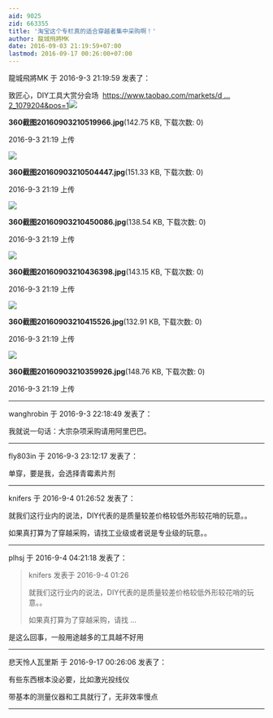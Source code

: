 ```yaml
---
aid: 9025
zid: 663355
title: '淘宝这个专栏真的适合穿越者集中采购啊！'
author: 龍城飛將MK
date: 2016-09-03 21:19:59+07:00
lastmod: 2016-09-17 00:26:00+07:00
---
```


龍城飛將MK 于 2016-9-3 21:19:59 发表了：

致匠心，DIY工具大赏分会场  [https://www.taobao.com/markets/d ... 2\_1079204&pos=1](https://www.taobao.com/markets/diy/diygj?spm=a21bo.50862.201862-5.d1.gPuJAr&acm=20140506002.1003.2.1079204&aldid=XIvdDiEK&scm=1003.2.20140506002.OTHER_1470695148812_1079204&pos=1)![](https://mirrors.tuna.tsinghua.edu.cn/osdn/lgqm/72877/211949rcgjqztgigrrqdtr.jpg)



**360截图20160903210519966.jpg**(142.75 KB, 下载次数: 0)



2016-9-3 21:19 上传



![](https://mirrors.tuna.tsinghua.edu.cn/osdn/lgqm/72877/211949fcjjdniwjdcnuock.jpg)



**360截图20160903210504447.jpg**(151.33 KB, 下载次数: 0)



2016-9-3 21:19 上传



![](https://mirrors.tuna.tsinghua.edu.cn/osdn/lgqm/72877/211950foutt6qwq6o65lgo.jpg)



**360截图20160903210450086.jpg**(138.54 KB, 下载次数: 0)



2016-9-3 21:19 上传



![](https://mirrors.tuna.tsinghua.edu.cn/osdn/lgqm/72877/211950vjmwdzh2ud3ww2fh.jpg)



**360截图20160903210436398.jpg**(143.15 KB, 下载次数: 0)



2016-9-3 21:19 上传



![](https://mirrors.tuna.tsinghua.edu.cn/osdn/lgqm/72877/211950sybkmt2tky1mk7kk.jpg)



**360截图20160903210415526.jpg**(132.91 KB, 下载次数: 0)



2016-9-3 21:19 上传



![](https://mirrors.tuna.tsinghua.edu.cn/osdn/lgqm/72877/211950pdcd03aacnapt787.jpg)



**360截图20160903210359926.jpg**(148.76 KB, 下载次数: 0)



2016-9-3 21:19 上传

---------

wanghrobin 于 2016-9-3 22:18:49 发表了：

我就说一句话：大宗杂项采购请用阿里巴巴。

---------

fly803in 于 2016-9-3 23:12:17 发表了：

单穿，要是我，会选择青霉素片剂

---------

knifers 于 2016-9-4 01:26:52 发表了：

就我们这行业内的说法，DIY代表的是质量较差价格较低外形较花哨的玩意。。

如果真打算为了穿越采购，请找工业级或者说是专业级的玩意。。

---------

plhsj 于 2016-9-4 04:21:18 发表了：

> knifers 发表于 2016-9-4 01:26
> 
> 就我们这行业内的说法，DIY代表的是质量较差价格较低外形较花哨的玩意。。
> 
> 如果真打算为了穿越采购，请找 ...



是这么回事，一般用途越多的工具越不好用

---------

悲天怜人瓦里斯 于 2016-9-17 00:26:06 发表了：

有些东西根本没必要，比如激光投线仪

带基本的测量仪器和工具就行了，无非效率慢点

---------

